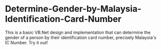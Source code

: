 # Determine-Gender-by-Malaysia-Identification-Card-Number

This is a basic VB.Net design and implementation that can determine the gender of a person by their identification card number, precisely Malaysia's IC Number. Try it out!
